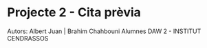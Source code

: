 # Projecte 2 - Cita prèvia

Autors: Albert Juan | Brahim Chahbouni
Alumnes DAW 2 - INSTITUT CENDRASSOS
